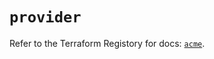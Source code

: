 # `provider`

Refer to the Terraform Registory for docs: [`acme`](https://registry.terraform.io/providers/vancluever/acme/2.17.0/docs).
